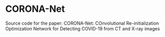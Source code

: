 # CORONA-Net
Source code for the paper: CORONA-Net: COnvolutional Re-initialization Optimization Network for Detecting  COVID-19 from CT and X-ray images
